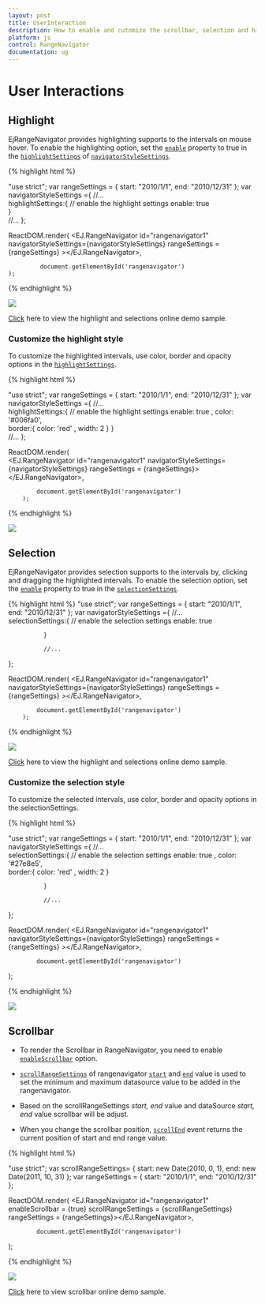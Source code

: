 ```yaml
---
layout: post
title: UserInteraction
description: How to enable and cutomize the scrollbar, selection and highlighting in Essential JavaScript RangeNavigator.
platform: js
control: RangeNavigator
documentation: ug
---
```


# User Interactions

## Highlight

EjRangeNavigator provides highlighting supports to the intervals on mouse hover. To enable the highlighting option, set the [`enable`](../api/ejrangenavigator#members:navigatorstylesettings-highlightsettings-enable) property to true in the [`highlightSettings`](../api/ejrangenavigator#members:navigatorstylesettings-highlightsettings) of [`navigatorStyleSettings`](../api/ejrangenavigator#members:navigatorstylesettings).

{% highlight html %}

"use strict";
var rangeSettings = {
                    start: "2010/1/1", end: "2010/12/31"
};
var navigatorStyleSettings ={
                //...        
              highlightSettings:{
                   // enable the highlight settings
                   enable: true                                
              }    
              //...
};

ReactDOM.render(
            <EJ.RangeNavigator id="rangenavigator1" navigatorStyleSettings={navigatorStyleSettings} rangeSettings = {rangeSettings} ></EJ.RangeNavigator>,
                    
             document.getElementById('rangenavigator')
    );

{% endhighlight %}


![](/js/RangeNavigator/User-Interactions_images/User-Interactions_img1.png) 


[Click](https://ej2.syncfusion.com/home/#!/azure/rangenavigator/highlight) here to view the highlight and selections online demo sample.

### Customize the highlight style

To customize the highlighted intervals, use color, border and opacity options in the [`highlightSettings`](../api/ejrangenavigator#members:navigatorstylesettings-highlightsettings).

{% highlight html %}

"use strict";
var rangeSettings = {
                    start: "2010/1/1", end: "2010/12/31"
};
var navigatorStyleSettings ={
                //...        
              highlightSettings:{
                   // enable the highlight settings
                   enable: true  ,
                     color: '#006fa0',       
                    border:{
                        color: 'red' , width: 2
                      } 
              }    
              //...
};

ReactDOM.render(                    
            <EJ.RangeNavigator id="rangenavigator1" navigatorStyleSettings={navigatorStyleSettings} rangeSettings = {rangeSettings}></EJ.RangeNavigator>,
                    
            document.getElementById('rangenavigator')
        );



{% endhighlight %}

![](/js/RangeNavigator/User-Interactions_images/User-Interactions_img2.png)


## Selection

EjRangeNavigator provides selection supports to the intervals by, clicking and dragging the highlighted intervals. To enable the selection option, set the [`enable`](../api/ejrangenavigator#members:navigatorstylesettings-selectionsettings-enable) property to true in the [`selectionSettings`](../api/ejrangenavigator#members:navigatorstylesettings-selectionsettings).

{% highlight html %}
"use strict";
var rangeSettings = {
                    start: "2010/1/1", end: "2010/12/31"
};
var navigatorStyleSettings ={
                //...        
         selectionSettings:{
                   // enable the selection settings
                   enable: true 			 
                             
              }  

              //...
};

ReactDOM.render(
            <EJ.RangeNavigator id="rangenavigator1" navigatorStyleSettings={navigatorStyleSettings} rangeSettings = {rangeSettings} ></EJ.RangeNavigator>,
                    
            document.getElementById('rangenavigator')
        );


{% endhighlight %}


![](/js/RangeNavigator/User-Interactions_images/User-Interactions_img3.png) 


[Click](https://ej2.syncfusion.com/home/#!/azure/rangenavigator/highlight) here to view the highlight and selections online demo sample.

### Customize the selection style

To customize the selected intervals, use color, border and opacity options in the selectionSettings.

{% highlight html %}

"use strict";
var rangeSettings = {
                    start: "2010/1/1", end: "2010/12/31"
};
var navigatorStyleSettings ={
                //...        
         selectionSettings:{
                   // enable the selection settings
                   enable: true ,
			color: '#27e8e5',       
                    border:{
                         color: 'red' , width: 2
                       } 
                             
              }  

              //...
};

ReactDOM.render(
            <EJ.RangeNavigator id="rangenavigator1" navigatorStyleSettings={navigatorStyleSettings} rangeSettings = {rangeSettings} ></EJ.RangeNavigator>,
                    
            document.getElementById('rangenavigator')
);



{% endhighlight %}

![](/js/RangeNavigator/User-Interactions_images/User-Interactions_img4.png)


## Scrollbar

* To render the Scrollbar in RangeNavigator, you need to enable [`enableScrollbar`](../api/ejrangenavigator#members:enablescrollbar) option.
 
* [`scrollRangeSettings`](../api/ejrangenavigator#members:scrollrangesettings) of  rangenavigator [`start`](../api/ejrangenavigator#members:scrollrangesettings-start) and [`end`](../api/ejrangenavigator#members:scrollrangesettings-end) value is used to set the minimum and maximum datasource value to be added in the rangenavigator.
 
* Based on the scrollRangeSettings *start, end* value and dataSource *start, end* value scrollbar will be adjust.

* When you change the scrollbar position, [`scrollEnd`](../api/ejrangenavigator#events:scrollend) event returns the current position of start and end range value.

{% highlight html %}

"use strict";
var scrollRangeSettings= {
               start: new Date(2010, 0, 1),
               end: new Date(2011, 10, 31)
};
var rangeSettings = {
                    start: "2010/1/1", end: "2010/12/31"
};

ReactDOM.render(
            <EJ.RangeNavigator id="rangenavigator1" enableScrollbar =  {true}
            scrollRangeSettings = {scrollRangeSettings}  rangeSettings = {rangeSettings}></EJ.RangeNavigator>,
                    
            document.getElementById('rangenavigator')
);


{% endhighlight %}

![](/js/RangeNavigator/User-Interactions_images/User-Interactions_img5.png)

[Click](https://ej2.syncfusion.com/home/#!/azure/rangenavigator/scrollbar) here to view scrollbar online demo sample.